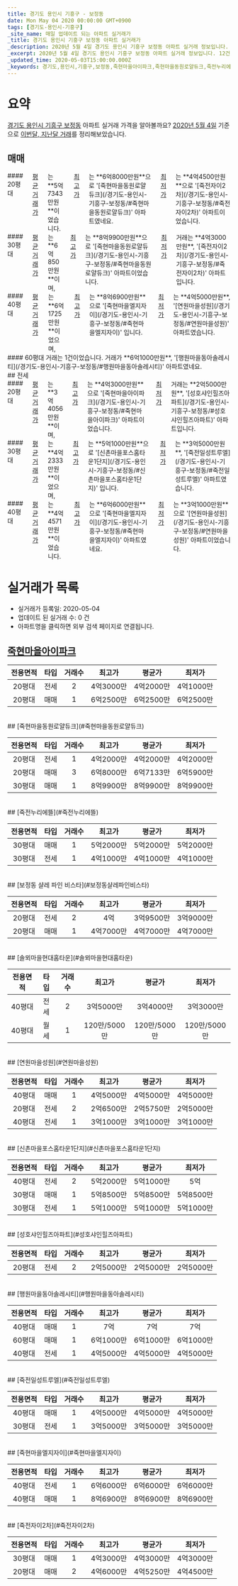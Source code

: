 ```yaml
---
title: 경기도 용인시 기흥구 - 보정동
date: Mon May 04 2020 00:00:00 GMT+0900
tags: [경기도-용인시-기흥구]
_site_name: 매일 업데이트 되는 아파트 실거래가
_title: 경기도 용인시 기흥구 보정동 아파트 실거래가
_description: 2020년 5월 4일 경기도 용인시 기흥구 보정동 아파트 실거래 정보입니다. 12건 아파트 정보가 있습니다.
_excerpt: 2020년 5월 4일 경기도 용인시 기흥구 보정동 아파트 실거래 정보입니다. 12건 아파트 정보가 있습니다.
_updated_time: 2020-05-03T15:00:00.000Z
_keywords: 경기도,용인시,기흥구,보정동,죽현마을아이파크,죽현마을동원로얄듀크,죽전누리에뜰,보정동 샬레 파인 비스타,솔뫼마을현대홈타운,연원마을성원,신촌마을포스홈타운1단지,성호샤인힐즈아파트,행원마을동아솔레시티,죽전일성트루엘,죽현마을엘지자이,죽전자이2차
---
```





# 요약
<ins>경기도 용인시 기흥구 보정동</ins> 아파트 실거래 가격을 알아볼까요? <ins>2020년 5월 4일</ins> 기준으로 <ins>이번달, 지난달 거래</ins>를 정리해보았습니다.

## 매매
<div class="container">
<div class="six columns" markdown="1">
#### 20평대
<ins>평균 거래가</ins>는 **5억7343만원**이었습니다. <ins>최고가</ins>는 **6억8000만원**으로 '[죽현마을동원로얄듀크](/경기도-용인시-기흥구-보정동/#죽현마을동원로얄듀크)' 아파트였네요. <ins>최저가</ins>는 **4억4500만원**으로 '[죽전자이2차](/경기도-용인시-기흥구-보정동/#죽전자이2차)' 아파트이었습니다.
</div>
<div class="six columns" markdown="1">
#### 30평대
<ins>평균 거래가</ins>는 **6억850만원**이며, <ins>최고가</ins>는 **8억9900만원**으로 '[죽현마을동원로얄듀크](/경기도-용인시-기흥구-보정동/#죽현마을동원로얄듀크)' 아파트이었습니다. <ins>최저가</ins> 거래는 **4억3000만원**, '[죽전자이2차](/경기도-용인시-기흥구-보정동/#죽전자이2차)' 아파트입니다.
</div>
</div>
<div class="container">
<div class="six columns" markdown="1">
#### 40평대
<ins>평균 거래가</ins>는 **6억1725만원**이었으며, <ins>최고가</ins>는 **8억6900만원**으로 '[죽현마을엘지자이](/경기도-용인시-기흥구-보정동/#죽현마을엘지자이)' 입니다. <ins>최저가</ins>는 **4억5000만원**, '[연원마을성원](/경기도-용인시-기흥구-보정동/#연원마을성원)' 아파트였습니다.
</div>
<div class="six columns" markdown="1">
#### 60평대
거래는 1건이었습니다. 거래가 **6억1000만원**, '[행원마을동아솔레시티](/경기도-용인시-기흥구-보정동/#행원마을동아솔레시티)' 아파트였네요.
</div>
</div>
## 전세
<div class="container">
<div class="six columns" markdown="1">
#### 20평대
<ins>평균 거래가</ins>는 **3억4056만원**이며, <ins>최고가</ins>는 **4억3000만원**으로 '[죽현마을아이파크](/경기도-용인시-기흥구-보정동/#죽현마을아이파크)' 아파트이었습니다. <ins>최저가</ins> 거래는 **2억5000만원**, '[성호샤인힐즈아파트](/경기도-용인시-기흥구-보정동/#성호샤인힐즈아파트)' 아파트입니다.
</div>
<div class="six columns" markdown="1">
#### 30평대
<ins>평균 거래가</ins>는 **4억2333만원**이었으며, <ins>최고가</ins>는 **5억1000만원**으로 '[신촌마을포스홈타운1단지](/경기도-용인시-기흥구-보정동/#신촌마을포스홈타운1단지)' 입니다. <ins>최저가</ins>는 **3억5000만원**, '[죽전일성트루엘](/경기도-용인시-기흥구-보정동/#죽전일성트루엘)' 아파트였습니다.
</div>
</div>
<div class="container">
<div class="twelve columns" markdown="1">
#### 40평대
<ins>평균 거래가</ins>는 **4억4571만원**이었습니다. <ins>최고가</ins>는 **6억6000만원**으로 '[죽현마을엘지자이](/경기도-용인시-기흥구-보정동/#죽현마을엘지자이)' 아파트였네요. <ins>최저가</ins>는 **3억1000만원**으로 '[연원마을성원](/경기도-용인시-기흥구-보정동/#연원마을성원)' 아파트이었습니다.
</div>
</div>



# 실거래가 목록
- 실거래가 등록일: 2020-05-04
- 업데이트 된 실거래 수: 0 건
- 아파트명을 클릭하면 외부 검색 페이지로 연결됩니다.

## [죽현마을아이파크](#죽현마을아이파크)

|전용면적|타입|거래수|최고가|평균가|최저가|
|:---:|:---:|:---:|:---:|:---:|:---:|
|20평대|<span class="deal-type-2">전세</span>|2|4억3000만|4억2000만|4억1000만|
|20평대|<span class="deal-type-1">매매</span>|1|6억2500만|6억2500만|6억2500만|

<br/>
## [죽현마을동원로얄듀크](#죽현마을동원로얄듀크)

|전용면적|타입|거래수|최고가|평균가|최저가|
|:---:|:---:|:---:|:---:|:---:|:---:|
|20평대|<span class="deal-type-2">전세</span>|1|4억2000만|4억2000만|4억2000만|
|20평대|<span class="deal-type-1">매매</span>|3|6억8000만|6억7133만|6억5900만|
|30평대|<span class="deal-type-1">매매</span>|1|8억9900만|8억9900만|8억9900만|

<br/>
## [죽전누리에뜰](#죽전누리에뜰)

|전용면적|타입|거래수|최고가|평균가|최저가|
|:---:|:---:|:---:|:---:|:---:|:---:|
|30평대|<span class="deal-type-1">매매</span>|1|5억2000만|5억2000만|5억2000만|
|30평대|<span class="deal-type-2">전세</span>|1|4억1000만|4억1000만|4억1000만|

<br/>
## [보정동 샬레 파인 비스타](#보정동샬레파인비스타)

|전용면적|타입|거래수|최고가|평균가|최저가|
|:---:|:---:|:---:|:---:|:---:|:---:|
|20평대|<span class="deal-type-2">전세</span>|2|4억|3억9500만|3억9000만|
|20평대|<span class="deal-type-1">매매</span>|1|4억7000만|4억7000만|4억7000만|

<br/>
## [솔뫼마을현대홈타운](#솔뫼마을현대홈타운)

|전용면적|타입|거래수|최고가|평균가|최저가|
|:---:|:---:|:---:|:---:|:---:|:---:|
|40평대|<span class="deal-type-2">전세</span>|2|3억5000만|3억4000만|3억3000만|
|40평대|<span class="deal-type-3">월세</span>|1|120만/5000만|120만/5000만|120만/5000만|

<br/>
## [연원마을성원](#연원마을성원)

|전용면적|타입|거래수|최고가|평균가|최저가|
|:---:|:---:|:---:|:---:|:---:|:---:|
|40평대|<span class="deal-type-1">매매</span>|1|4억5000만|4억5000만|4억5000만|
|20평대|<span class="deal-type-2">전세</span>|2|2억6500만|2억5750만|2억5000만|
|40평대|<span class="deal-type-2">전세</span>|1|3억1000만|3억1000만|3억1000만|

<br/>
## [신촌마을포스홈타운1단지](#신촌마을포스홈타운1단지)

|전용면적|타입|거래수|최고가|평균가|최저가|
|:---:|:---:|:---:|:---:|:---:|:---:|
|40평대|<span class="deal-type-2">전세</span>|2|5억2000만|5억1000만|5억|
|30평대|<span class="deal-type-1">매매</span>|1|5억8500만|5억8500만|5억8500만|
|30평대|<span class="deal-type-2">전세</span>|1|5억1000만|5억1000만|5억1000만|

<br/>
## [성호샤인힐즈아파트](#성호샤인힐즈아파트)

|전용면적|타입|거래수|최고가|평균가|최저가|
|:---:|:---:|:---:|:---:|:---:|:---:|
|20평대|<span class="deal-type-2">전세</span>|2|2억5000만|2억5000만|2억5000만|

<br/>
## [행원마을동아솔레시티](#행원마을동아솔레시티)

|전용면적|타입|거래수|최고가|평균가|최저가|
|:---:|:---:|:---:|:---:|:---:|:---:|
|40평대|<span class="deal-type-1">매매</span>|1|7억|7억|7억|
|60평대|<span class="deal-type-1">매매</span>|1|6억1000만|6억1000만|6억1000만|
|40평대|<span class="deal-type-2">전세</span>|1|4억5000만|4억5000만|4억5000만|

<br/>
## [죽전일성트루엘](#죽전일성트루엘)

|전용면적|타입|거래수|최고가|평균가|최저가|
|:---:|:---:|:---:|:---:|:---:|:---:|
|40평대|<span class="deal-type-1">매매</span>|1|4억5000만|4억5000만|4억5000만|
|30평대|<span class="deal-type-2">전세</span>|1|3억5000만|3억5000만|3억5000만|

<br/>
## [죽현마을엘지자이](#죽현마을엘지자이)

|전용면적|타입|거래수|최고가|평균가|최저가|
|:---:|:---:|:---:|:---:|:---:|:---:|
|40평대|<span class="deal-type-2">전세</span>|1|6억6000만|6억6000만|6억6000만|
|40평대|<span class="deal-type-1">매매</span>|1|8억6900만|8억6900만|8억6900만|

<br/>
## [죽전자이2차](#죽전자이2차)

|전용면적|타입|거래수|최고가|평균가|최저가|
|:---:|:---:|:---:|:---:|:---:|:---:|
|30평대|<span class="deal-type-1">매매</span>|1|4억3000만|4억3000만|4억3000만|
|20평대|<span class="deal-type-1">매매</span>|2|4억6000만|4억5250만|4억4500만|

<br/>



